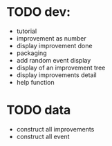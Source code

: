 # TODO dev: 
* tutorial
* improvement as number
* display improvement done
* packaging
* add random event display
* display of an improvement tree
* display improvements detail
* help function

# TODO data
* construct all improvements
* construct all event
